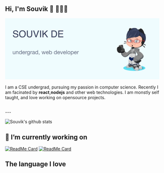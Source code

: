 ## Hi, I'm Souvik 👋 🧑🏻‍💻

<!--
**Souvikns/Souvikns** is a ✨ _special_ ✨ repository because its `README.md` (this file) appears on your GitHub profile.

Here are some ideas to get you started:




- 🔭 I’m currently working on [kladi](https://github.com/Ninja-Developers/kladi), which is a state mangement library for react
- 🌱 I’m currently learning advanced javascript
- 📫 How to reach me: ...
- ⚡ Fun fact: I love java but i am terrible at it. 

---

-->
![banner](./banner.png)

I am a CSE undergrad, pursuing my passion in computer science. Recently I am facinated by **react**,**nodejs** and other web technologies. I am monstly self taught, and love working on opensource projects.

<br>
---



![Souvik's github stats](https://github-readme-stats.vercel.app/api?username=Souvikns&theme=dracula&show_icons=true)

## 🔭 I’m currently working on
[![ReadMe Card](https://github-readme-stats.vercel.app/api/pin/?username=Tech-Phantoms&repo=kladi&theme=dracula)](https://github.com/Ninja-Developers/kladi)
[![ReadMe Card](https://github-readme-stats.vercel.app/api/pin/?username=Souvikns&repo=JContainer&theme=dracula)](https://github.com/Souvikns/JContainer)

## The language I love
<a href="https://sourcerer.io/souvikns"><img src="https://img.shields.io/badge/JavaScript-316%20commits-orange.svg" alt=""></a>

